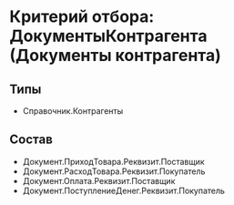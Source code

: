 # Критерий отбора: ДокументыКонтрагента (Документы контрагента)

## Типы

- Справочник.Контрагенты

## Состав

- Документ.ПриходТовара.Реквизит.Поставщик
- Документ.РасходТовара.Реквизит.Покупатель
- Документ.Оплата.Реквизит.Поставщик
- Документ.ПоступлениеДенег.Реквизит.Покупатель